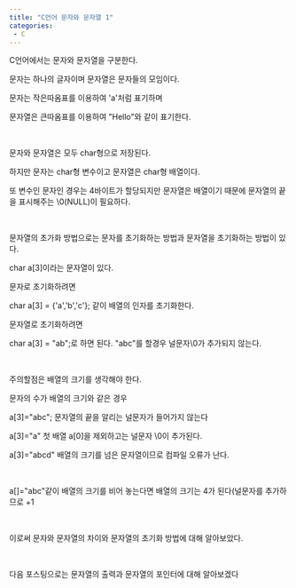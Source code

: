 ```yaml
---
title: "C언어 문자와 문자열 1"
categories:
 - C
---
```








C언어에서는 문자와 문자열을 구분한다.

문자는 하나의 글자이며 문자열은 문자들의 모임이다.

문자는 작은따옴표를 이용하여 'a'처럼 표기하며

문자열은 큰따옴표를 이용하여 "Hello"와 같이 표기한다.

​

문자와 문자열은 모두 char형으로 저장된다.

하지만 문자는 char형 변수이고 문자열은 char형 배열이다.

또 변수인 문자인 경우는 4바이트가 할당되지만 문자열은 배열이기 때문에 문자열의 끝을 표시해주는 \0(NULL)이 필요하다.

​

문자열의 초가화 방법으로는 문자를 초기화하는 방법과 문자열을 초기화하는 방법이 있다.

char a[3]이라는 문자열이 있다.

문자로 초기화하려면

char a[3] = {'a','b','c'}; 같이 배열의 인자를 초기화한다.

문자열로 초기화하려면

char a[3] = "ab";로 하면 된다. "abc"를 할경우 널문자\0가 추가되지 않는다.

​

주의할점은 배열의 크기를 생각해야 한다.

문자의 수가 배열의 크기와 같은 경우

a[3]="abc"; 문자열의 끝을 알리는 널문자가 들어가지 않는다

a[3]="a" 첫 배열 a[0]을 제외하고는 널문자 \0이 추가된다.

a[3]="abcd" 배열의 크기를 넘은 문자열이므로 컴파일 오류가 난다.

​

a[]="abc"같이 배열의 크기를 비어 놓는다면 배열의 크기는 4가 된다(널문자를 추가하므로 +1

​

이로써 문자와 문자열의 차이와 문자열의 초기화 방법에 대해 알아보았다.

​

다음 포스팅으로는 문자열의 출력과 문자열의 포인터에 대해 알아보겠다

​

​




 

